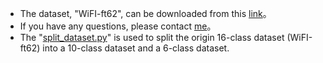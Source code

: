 * The dataset, "WiFI-ft62", can be downloaded from this [link](https://pan.baidu.com/s/1JPqWY0-UPUT-sC-D9C6Rkg?pwd=xl66)。
* If you have any questions, please contact [me](mailto:geminixl615@gmail.com)。
* The "[split_dataset.py](./WiFi_ft62/split_dataset.py)" is used to split the origin 16-class dataset (WiFI-ft62) into a 10-class dataset and a 6-class dataset.
